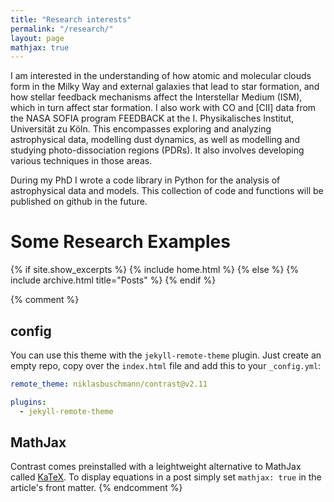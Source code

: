 ```yaml
---
title: "Research interests"
permalink: "/research/"
layout: page
mathjax: true
---
```


I am interested in the understanding of how atomic and molecular clouds form in the Milky Way and external galaxies that lead to star formation, and how stellar feedback mechanisms affect the Interstellar Medium (ISM), which in turn affect star formation. I also work with CO and [CII] data from the NASA SOFIA program FEEDBACK at the I. Physikalisches Institut, Universität zu Köln. This encompasses exploring and analyzing astrophysical data, modelling dust dynamics, as well as modelling and studying photo-dissociation regions (PDRs). It also involves developing various techniques in those areas.


<!--During my PhD I wrote a code library in Python for the analysis of astrophysical data and models. This collection of code and functions will soon be published on github.
-->

During my PhD I wrote a code library in Python for the analysis of astrophysical data and models. This collection of code and functions will be published on github in the future.

# Some Research Examples

{% if site.show_excerpts %}
  {% include home.html %}
{% else %}
  {% include archive.html title="Posts" %}
{% endif %}

{% comment %}
## config

You can use this theme with the `jekyll-remote-theme` plugin. Just create an empty repo, copy over the `index.html` file and add this to your `_config.yml`:

```yaml
remote_theme: niklasbuschmann/contrast@v2.11

plugins:
  - jekyll-remote-theme
```



## MathJax

Contrast comes preinstalled with a leightweight alternative to MathJax called [KaTeX](https://katex.org/). To display equations in a post simply set `mathjax: true` in the article's front matter.
{% endcomment %}
